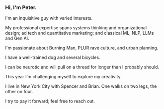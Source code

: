 ### Hi, I'm Peter.
I'm an inquisitive guy with varied interests. 

My professional expertise spans systems thinking and organizational design; ad tech and quantitative marketing; and classical ML, NLP, LLMs and Gen AI. 

I'm passionate about Burning Man, PLUR rave culture, and urban planning. 

I have a well-trained dog and several bicycles.

I can be neurotic and will pull on a thread for longer than I probably should.

This year I’m challenging myself to explore my creativity.

I live in New York City with Spencer and Brian. One walks on two legs, the other on four. 


I try to pay it forward; feel free to reach out.
